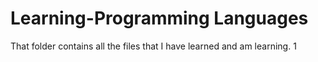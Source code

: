 # Learning-Programming Languages
That folder contains all the files that I have learned and am learning.
1
